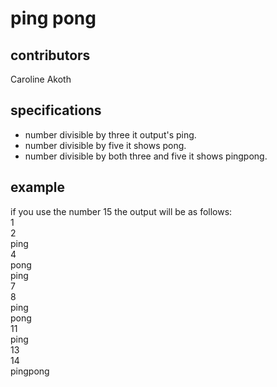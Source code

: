 # ping pong
## contributors
 Caroline Akoth
## specifications
* number divisible by three it output's ping.  
* number divisible by five it shows pong.  
* number divisible by both three and five it shows pingpong.
## example
if you use the number 15 the output will be as follows:  
1  
2  
ping  
4  
pong  
ping  
7  
8  
ping  
pong  
11  
ping  
13  
14  
pingpong  
